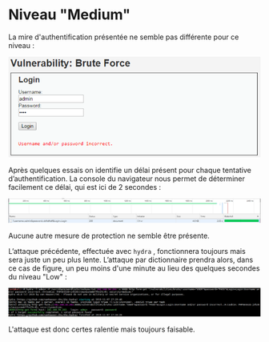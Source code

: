 # Niveau "Medium"

La mire d'authentification présentée ne semble pas différente pour ce niveau :

![](../../../../.gitbook/assets/754b2c241667e45c33ef2f42f51e09f2.png)

Après quelques essais on identifie un délai présent pour chaque tentative d’authentification. La console du navigateur nous permet de déterminer facilement ce délai, qui est ici de 2 secondes :

![](../../../../.gitbook/assets/9be207dc9120a7252140e51e845ce6eb.png)

Aucune autre mesure de protection ne semble être présente.

L’attaque précédente, effectuée avec `hydra` , fonctionnera toujours mais sera juste un peu plus lente. L’attaque par dictionnaire prendra alors, dans ce cas de figure, un peu moins d'une minute au lieu des quelques secondes du niveau "Low" :

![](../../../../.gitbook/assets/928b85a9cda4634ad830fec3d4d9d5f3.png)

L'attaque est donc certes ralentie mais toujours faisable.

